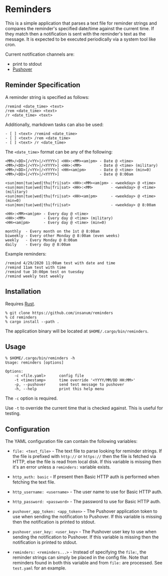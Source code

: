 
# Reminders

This is a simple application that parses a text file for reminder
strings and compares the reminder's specified date/time against the
current time. If they match then a notification is sent with the
reminder's text as the message. It is expected to be executed
periodically via a system tool like cron.

Current notification channels are:
- print to stdout
- [Pushover](https://pushover.net)

## Reminder Specification

A reminder string is specified as follows:

```
/remind <date_time> <text>
/rem <date_time> <text>
/r <date_time> <text>
```

Additionally, markdown tasks can also be used:

```
- [ ] <text> /remind <date_time>
- [ ] <text> /rem <date_time>
- [ ] <text> /r <date_time>
```

The `<date_time>` format can be any of the following:

```
<MM>/<DD>[/<YY>|/<YYYY>] <HH>:<MM><am|pm> - Date @ <time>
<MM>/<DD>[/<YY>|/<YYYY>] <HH>:<MM>        - Date @ <time> (military)
<MM>/<DD>[/<YY>|/<YYYY>] <HH><am|pm>      - Date @ <time> (min=0)
<MM>/<DD>[/<YY>|/<YYYY>]                  - Date @ 8:00am

<sun|mon|tue|wed|thu|fri|sat> <HH>:<MM><am|pm> - <weekday> @ <time>
<sun|mon|tue|wed|thu|fri|sat> <HH>:<MM>        - <weekday> @ <time> (military)
<sun|mon|tue|wed|thu|fri|sat> <HH><am|pm>      - <weekday> @ <time> (min=0)
<sun|mon|tue|wed|thu|fri|sat>                  - <weekday> @ 8:00am

<HH>:<MM><am|pm> - Every day @ <time>
<HH>:<MM>        - Every day @ <time> (military)
<HH><am|pm>      - Every day @ <time> (min=0)

monthly  - Every month on the 1st @ 8:00am
biweekly - Every other Monday @ 8:00am (even weeks)
weekly   - Every Monday @ 8:00am
daily    - Every day @ 8:00am
```

Example reminders:
```
/remind 4/29/2020 11:00am test with date and time
/remind 11am test with time
/remind tue 10:00pm test on tuesday
/remind weekly test weekly
```

## Installation

Requires [Rust](https://www.rust-lang.org/).

```
% git clone https://github.com/insanum/reminders
% cd reminders
% cargo install --path .
```

The application binary will be located at `$HOME/.cargo/bin/reminders`.

## Usage

```
% $HOME/.cargo/bin/reminders -h
Usage: reminders [options]

Options:
    -c <file.yaml>      config file
    -t <timestamp>      time override '<YYYY/MM/DD HH:MM>'
    -p, --pushover      send test message to pushover
    -h, --help          print this help menu
```

The `-c` option is required.

Use `-t` to override the current time that is checked against. This is
useful for testing.

## Configuration

The YAML configuration file can contain the following variables:

- `file: <text_file>` - The text file to parse looking for reminder strings.
  If the file is prefixed with `http://` or `https://` then the file is
  fetched via HTTP, else the file is read from local disk. If this variable
  is missing then it's an error unless a `reminders:` variable exists.

- `http_auth: basic` - If present then Basic HTTP auth is performed when
  fetching the text file.

- `http_username: <username>` - The user name to use for Basic HTTP auth.

- `http_password: <password>` - The password to use for Basic HTTP auth.

- `pushover_app_token: <app_token>` - The Pushover application token to
  use when sending the notification to Pushover. If this variable is missing
  then the notification is printed to stdout.

- `pushover_user_key: <user_key>` - The Pushover user key to use when
  sending the notification to Pushover. If this variable is missing then
  the notification is printed to stdout.

- `reminders: <reminders...>` - Instead of specifying the `file:`, the
  reminder strings can simply be placed in the config file. Note that
  reminders found in both this variable and from `file:` are processed.
  See `test.yaml` for an example.

